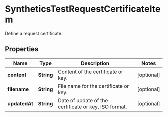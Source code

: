 

# SyntheticsTestRequestCertificateItem

Define a request certificate.

## Properties

Name | Type | Description | Notes
------------ | ------------- | ------------- | -------------
**content** | **String** | Content of the certificate or key. |  [optional]
**filename** | **String** | File name for the certificate or key. |  [optional]
**updatedAt** | **String** | Date of update of the certificate or key, ISO format. |  [optional]



